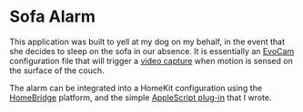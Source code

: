 # Sofa Alarm

This application was built to yell at my dog on my
behalf, in the event that she decides to sleep on the
sofa in our absence. It is essentially an [EvoCam][1]
configuration file that will trigger a [video capture][2]
when motion is sensed on the surface of the couch.

The alarm can be integrated into a HomeKit configuration
using the [HomeBridge][3] platform, and the simple
[AppleScript plug-in][4] that I wrote.

[1]: http://www.evological.com/evocam.html
[2]: https://www.youtube.com/watch?v=GaH4lPxcmxY
[3]: https://github.com/nfarina/homebridge
[4]: https://github.com/dansays/homebridge-applescript
